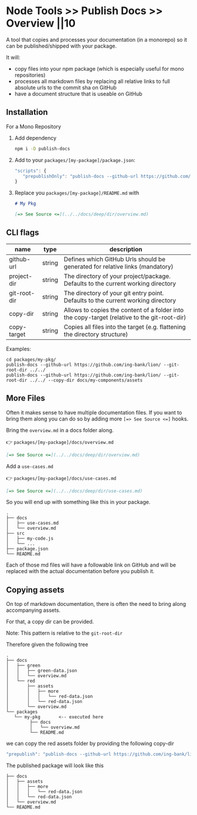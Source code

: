 # Node Tools >> Publish Docs >> Overview ||10

A tool that copies and processes your documentation (in a monorepo) so it can be published/shipped with your package.

It will:

- copy files into your npm package (which is especially useful for mono repositories)
- processes all markdown files by replacing all relative links to full absolute urls to the commit sha on GitHub
- have a document structure that is useable on GitHub

## Installation

For a Mono Repository

1. Add dependency

   ```bash
   npm i -D publish-docs
   ```

2. Add to your `packages/[my-package]/package.json`:

   ```js
   "scripts": {
      "prepublishOnly": "publish-docs --github-url https://github.com/ing-bank/lion/ --git-root-dir ../../"
   }
   ```

3. Replace you `packages/[my-package]/README.md` with

   ```md
   # My Pkg

   [=> See Source <=](../../docs/deep/dir/overview.md)
   ```

## CLI flags

| name         | type   | description                                                                                  |
| ------------ | ------ | -------------------------------------------------------------------------------------------- |
| github-url   | string | Defines which GitHub Urls should be generated for relative links (mandatory)                 |
| project-dir  | string | The directory of your project/package. Defaults to the current working directory             |
| git-root-dir | string | The directory of your git entry point. Defaults to the current working directory             |
| copy-dir     | string | Allows to copies the content of a folder into the copy-target (relative to the git-root-dir) |
| copy-target  | string | Copies all files into the target (e.g. flattening the directory structure)                   |

Examples:

```
cd packages/my-pkg/
publish-docs --github-url https://github.com/ing-bank/lion/ --git-root-dir ../../
publish-docs --github-url https://github.com/ing-bank/lion/ --git-root-dir ../../ --copy-dir docs/my-components/assets
```

## More Files

Often it makes sense to have multiple documentation files. If you want to bring them along you can do so by adding more `[=> See Source <=]` hooks.

Bring the `overview.md` in a docs folder along.

👉 `packages/[my-package]/docs/overview.md`

```md
[=> See Source <=](../../docs/deep/dir/overview.md)
```

Add a `use-cases.md`

👉 `packages/[my-package]/docs/use-cases.md`

```md
[=> See Source <=](../../docs/deep/dir/use-cases.md)
```

So you will end up with something like this in your package.

```
.
├── docs
│   ├── use-cases.md
│   └── overview.md
├── src
│   ├── my-code.js
│   └── ...
├── package.json
└── README.md
```

Each of those md files will have a followable link on GitHub and will be replaced with the actual documentation before you publish it.

## Copying assets

On top of markdown documentation, there is often the need to bring along accompanying assets.

For that, a copy dir can be provided.

Note: This pattern is relative to the `git-root-dir`

Therefore given the following tree

```
.
├── docs
│   ├── green
│   │   ├── green-data.json
│   │   └── overview.md
│   └── red
│       ├── assets
│       │   ├── more
│       │   │   └── red-data.json
│       │   └── red-data.json
│       └── overview.md
└── packages
   └── my-pkg       <-- executed here
         ├── docs
         │   └── overview.md
         └── README.md
```

we can copy the red assets folder by providing the following copy-dir

```js
"prepublish": "publish-docs --github-url https://github.com/ing-bank/lion/ --git-root-dir ../../ --copy-dir docs/red/assets"
```

The published package will look like this

```
├── docs
│   ├── assets
│   │   ├── more
│   │   │   └── red-data.json
│   │   └── red-data.json
│   └── overview.md
└── README.md
```
